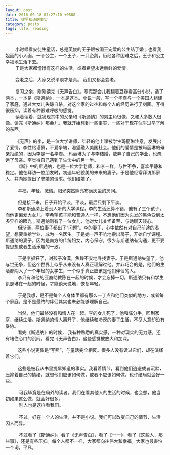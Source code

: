 ```yaml
---
layout: post
date: 2016-06-18 07:27:10 +0800
title: 提早知道的事实 
category: posts
tags: life, reading
---
```

<br>
<div>&nbsp;&nbsp;&nbsp;&nbsp;&nbsp;&nbsp;&nbsp;&nbsp;小时候看安徒生童话，总是英俊的王子跟被国王宠爱的公主结了婚；也看我姐画的小人画，一个公主，一个王子，一只企鹅，历经各种困难之后，王子和公主幸福地生活下去。<br>&nbsp;&nbsp;&nbsp;&nbsp;&nbsp; &nbsp; 于是大家都憧憬有这样的生活，或者希望永远新鲜的爱情。<br>&nbsp;&nbsp;&nbsp;&nbsp;&nbsp;&nbsp;&nbsp;&nbsp;<br>&nbsp;&nbsp;&nbsp;&nbsp;&nbsp; &nbsp; 变老之后，大家又说平淡才是真。 我们又都会变老。<br><br>&nbsp;&nbsp;&nbsp;&nbsp;&nbsp; &nbsp; 复习之余，刚刚读完《无声告白》。寒假那会儿我翻着豆瓣看高分小说，选了两本，一本是《斯通纳》，一本是这本。小说一般，写一个华裔与一个美国人组建了家庭，通过大女儿失踪自杀，对这个家的过往和每个人的经历进行了刻画。写得很压抑，读着有种很难呼吸的感觉。<br>&nbsp;&nbsp;&nbsp;&nbsp;&nbsp; &nbsp; 读着读着，就发现其中的父亲和《斯通纳》的男主角很像，又和大多数人很像。读完《斯通纳》那会儿，我就开始想到一些事实，一些对于现在似乎过早了解的东西。<br>&nbsp; &nbsp; &nbsp;&nbsp;&nbsp;&nbsp;<br>&nbsp;&nbsp;&nbsp;&nbsp;&nbsp; &nbsp; 《无声》的李，是一位大学讲师，年轻的他上课被学生玛丽琳注意，发展出了爱情。李性格谨慎，不爱争端，渴望融入美国社会。他们的爱情是被玛丽琳的母亲拒绝的，因为李是一名华裔。 玛丽琳为了与李结婚，放弃了自己的学业，也疏远了母亲。李觉得自己遇到了生命中的另一半。<br>&nbsp;&nbsp;&nbsp;&nbsp;&nbsp;&nbsp;&nbsp;&nbsp;&nbsp;《斯》中的斯通纳，也是一位大学老师，和李一样，与世不争，喜欢平静和稳定。他在拜访一位朋友时，初遇年轻貌美的未来的妻子。于是他经常拜访那家人，并向她提出了求婚的请求。他们结婚了。<br><br>&nbsp;&nbsp;&nbsp;&nbsp;&nbsp;&nbsp;&nbsp;&nbsp;&nbsp; 幸福，年轻，激情。阳光突然照亮布满灰尘的房间。<br><br>&nbsp;&nbsp;&nbsp;&nbsp;&nbsp; &nbsp; &nbsp; 但是接下来，日子开始平淡，平淡，最后只剩下平淡。<br>&nbsp;&nbsp;&nbsp;&nbsp;&nbsp; &nbsp; &nbsp; 李和斯通纳上着没人听的大学课程，李的生活还算不错，他有了三个孩子，而他更偏爱大女儿。李希望孩子能和普通人一样，不想他们因为头发的黑色受到太多异样的眼光；斯通纳则有了一位女儿，他对女儿关怀备至，与她聊天谈心。<br>&nbsp;&nbsp;&nbsp;&nbsp;&nbsp;&nbsp;&nbsp;&nbsp;&nbsp; 但渐渐，两位妻子都出了“问题”。李的妻子，心中依然有对自己前途的渴望，想要重拾学业，成为一名医生。于是她一声不吭地搬出房子，开始自学课程。斯通纳的妻子，因为是南方的传统妇女，内心保守，很少与斯通纳有沟通，更不要提思想或者生活乐趣的一致。<br><br>&nbsp;&nbsp;&nbsp;&nbsp;&nbsp;&nbsp;&nbsp;&nbsp;&nbsp; 于是李抓狂了，对孩子冷漠，焦躁不安地寻找妻子。于是斯通纳失望了，他与世无争，但这个世界上似乎从来没有人真正理解过他。并非巧合的是，他们的生活都闯入了一个年轻的女学生，一个似乎真正应该是他们伴侣的人。<br>&nbsp;&nbsp;&nbsp;&nbsp;&nbsp;&nbsp;&nbsp;&nbsp;&nbsp; 李只有和他的亚裔助教陈在一起的时候，才会忘掉一切。斯通纳只有和学生凯瑟琳在一起的时候，才能谈天说地，恢复年轻。<br><br>&nbsp;&nbsp;&nbsp;&nbsp;&nbsp;&nbsp;&nbsp;&nbsp;&nbsp; 于是我想，是不是每个人身体里都有那么一丁点和他们类似的地方，或者每个家庭。是不是最终的伴侣其实也未必能够理解自己。<br>&nbsp;&nbsp;&nbsp;&nbsp;&nbsp;&nbsp;&nbsp;&nbsp;&nbsp;&nbsp;&nbsp; &nbsp;&nbsp; &nbsp;&nbsp;<br>&nbsp;&nbsp;&nbsp;&nbsp;&nbsp;&nbsp;&nbsp;&nbsp;&nbsp; 当然，他们最终没有和情人在一起。李的女儿死了，他和陈分手，回到家庭，继续生活。斯通纳的情人离开了，他继续和冷漠的妻子生活，不尽人意却没有妥协。<br>&nbsp;&nbsp;&nbsp;&nbsp;&nbsp;&nbsp;&nbsp;&nbsp;&nbsp; 看完《斯通纳》的时候， 我有种熟悉的真实感，一种对现实的无力感，还有堵住心口的沉闷。看完《无声告白》，这些感觉被放大和加深。<br><br>&nbsp;&nbsp;&nbsp;&nbsp;&nbsp; &nbsp; &nbsp; 这些小说更像是“写照”，与童话完全相反。很多人没有读过它们，却在演绎着它们。<br>&nbsp; &nbsp;&nbsp;&nbsp;&nbsp;&nbsp;&nbsp;&nbsp;&nbsp;<br>&nbsp;&nbsp;&nbsp;&nbsp;&nbsp; &nbsp; &nbsp; 这些是被我从书里提早知道的事实。我看着情节，看到他们逃避或者沉默，压抑着自己的情绪，就想他们应该如何做，或者不应该如何做，也许结局就会好一些。<br><br>&nbsp;&nbsp;&nbsp;&nbsp;&nbsp; &nbsp; &nbsp; &nbsp;可我毕竟是在局外的读者。我们在看其他人的生活的时候，也会想，他当初如果这么做，就会好很多。<br>&nbsp;&nbsp;&nbsp;&nbsp;&nbsp;&nbsp;&nbsp;&nbsp;&nbsp; &nbsp;别人也是这样看我们。<br><br>&nbsp;&nbsp;&nbsp;&nbsp;&nbsp;&nbsp;&nbsp;&nbsp;&nbsp; &nbsp;不过，好在一个人的生活，并不是小说。我们可以改变自己的情节，生活因人而异。<br><br>&nbsp;&nbsp;&nbsp;&nbsp;&nbsp;&nbsp;&nbsp;&nbsp;&nbsp; &nbsp;不过看了《斯通纳》，看了《无声告白》，看了《一一》，看了《这些人，那些事》，还是有些压抑。每个人都不一样，大家都向往伟大和幸福。大家也最害怕一个词，平凡。<br></div>